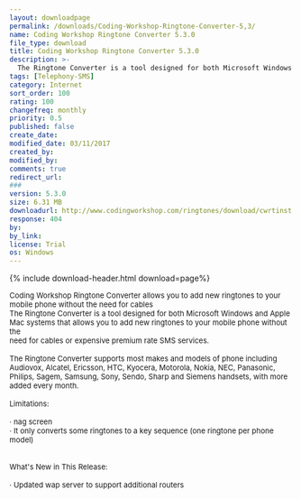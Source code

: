 ```yaml
---
layout: downloadpage
permalink: /downloads/Coding-Workshop-Ringtone-Converter-5,3/
name: Coding Workshop Ringtone Converter 5.3.0
file_type: download
title: Coding Workshop Ringtone Converter 5.3.0
description: >-
  The Ringtone Converter is a tool designed for both Microsoft Windows and Apple Mac systems that allows you to add new ringtones to your mobile phone without the need for cables or expensive premium rate SMS services
tags: [Telephony-SMS]
category: Internet
sort_order: 100
rating: 100
changefreq: monthly
priority: 0.5
published: false
create_date: 
modified_date: 03/11/2017
created_by: 
modified_by: 
comments: true
redirect_url: 
### 
version: 5.3.0
size: 6.31 MB
downloadurl: http://www.codingworkshop.com/ringtones/download/cwrtinst.exe
response: 404
by: 
by_link: 
license: Trial
os: Windows
---
```


{% include download-header.html download=page%}

<p style="fix-download-text !important">
<p><font size="2">Coding Workshop Ringtone Converter allows you to add new ringtones to your mobile phone without the need for cables <br />
The Ringtone Converter is a tool designed for both Microsoft Windows and Apple Mac systems that allows you to add new ringtones to your mobile phone without the <br />
need for cables or expensive premium rate SMS services. <br />
<br />
The Ringtone Converter supports most makes and models of phone including Audiovox, Alcatel, Ericsson, HTC, Kyocera, Motorola, Nokia, NEC, Panasonic, Philips, Sagem, Samsung, Sony, Sendo, Sharp and Siemens handsets, with more added every month. <br />
<br />
Limitations: <br />
<br />
· nag screen <br />
· It only converts some ringtones to a key sequence (one ringtone per phone model) <br />
<br />
<br />
What's New in This Release: <br />
<br />
· Updated wap server to support additional routers</font></p></p>
